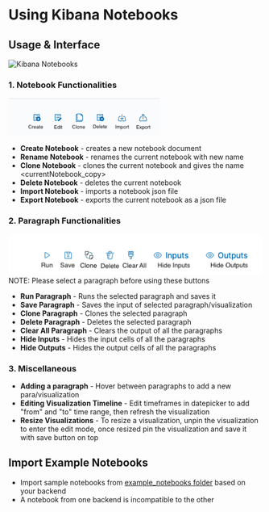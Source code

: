 # Using Kibana Notebooks

## Usage & Interface

![Kibana Notebooks](./images/kibana-notebooks.gif)

### 1. Notebook Functionalities

![Kibana Notebooks](./images/notebook-buttons.png)

- **Create Notebook** - creates a new notebook document
- **Rename Notebook** - renames the current notebook with new name
- **Clone Notebook** - clones the current notebook and gives the name <currentNotebook_copy>
- **Delete Notebook** - deletes the current notebook
- **Import Notebook** - imports a notebook json file
- **Export Notebook** - exports the current notebook as a json file

### 2. Paragraph Functionalities

![Kibana Notebooks](./images/paragraph-buttons.png)
NOTE: Please select a paragraph before using these buttons

- **Run Paragraph** - Runs the selected paragraph and saves it
- **Save Paragraph** - Saves the input of selected paragraph/visualization
- **Clone Paragraph** - Clones the selected paragraph
- **Delete Paragraph** - Deletes the selected paragraph
- **Clear All Paragraph** - Clears the output of all the paragraphs
- **Hide Inputs** - Hides the input cells of all the paragraphs
- **Hide Outputs** - Hides the output cells of all the paragraphs

### 3. Miscellaneous

- **Adding a paragraph** - Hover between paragraphs to add a new para/visualization
- **Editing Visualization Timeline** - Edit timeframes in datepicker to add "from" and "to" time range, then refresh the visualization
- **Resize Visualizations** - To resize a visualization, unpin the visualization to enter the edit mode, once resized pin the visualization and save it with save button on top

## Import Example Notebooks

- Import sample notebooks from [example_notebooks folder](https://github.com/opendistro-for-elasticsearch/kibana-notebooks/tree/dev) based on your backend
- A notebook from one backend is incompatible to the other
